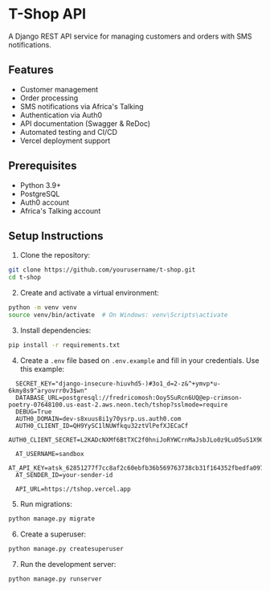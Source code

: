 # T-Shop API

A Django REST API service for managing customers and orders with SMS notifications.

## Features

- Customer management
- Order processing
- SMS notifications via Africa's Talking
- Authentication via Auth0
- API documentation (Swagger & ReDoc)
- Automated testing and CI/CD
- Vercel deployment support

## Prerequisites

- Python 3.9+
- PostgreSQL
- Auth0 account
- Africa's Talking account

## Setup Instructions

1. Clone the repository:
```bash
git clone https://github.com/yourusername/t-shop.git
cd t-shop
```

2. Create and activate a virtual environment:
```bash
python -m venv venv
source venv/bin/activate  # On Windows: venv\Scripts\activate
```

3. Install dependencies:
```bash
pip install -r requirements.txt
```

4. Create a `.env` file based on `.env.example` and fill in your credentials.
 Use this example: 

 ```
   SECRET_KEY="django-insecure-hiuvhd5-)#3o1_d=2-z&^+ymvp*u-6kmy8s9^aryovrr0v3$wn"
   DATABASE_URL=postgresql://fredricomosh:Ooy5SuRcn6UQ@ep-crimson-poetry-07648100.us-east-2.aws.neon.tech/tshop?sslmode=require
   DEBUG=True
   AUTH0_DOMAIN=dev-s8xuus8i1y70ysrp.us.auth0.com
   AUTH0_CLIENT_ID=QH9YySC1lNUWfkqu32ztVlPefXJECaCf
   AUTH0_CLIENT_SECRET=L2KADcNXMf6BtTXC2f0hniJoRYWCrnMaJsbJLo0z9LuO5uS1X9Oqfu0IKrMalXuB

   AT_USERNAME=sandbox
   AT_API_KEY=atsk_62851277f7cc8af2c60ebfb36b569763738cb31f164352fbedfa097c6fb921afa0bd1acc
   AT_SENDER_ID=your-sender-id

   API_URL=https://tshop.vercel.app
 ```

5. Run migrations:
```bash
python manage.py migrate
```

6. Create a superuser:
```bash
python manage.py createsuperuser
```

7. Run the development server:
```bash
python manage.py runserver
```
